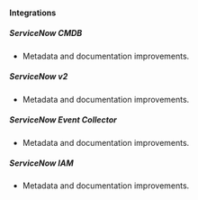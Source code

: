 
#### Integrations

##### ServiceNow CMDB

-  Metadata and documentation improvements.

##### ServiceNow v2

-  Metadata and documentation improvements.

##### ServiceNow Event Collector

-  Metadata and documentation improvements.

##### ServiceNow IAM

- Metadata and documentation improvements.
